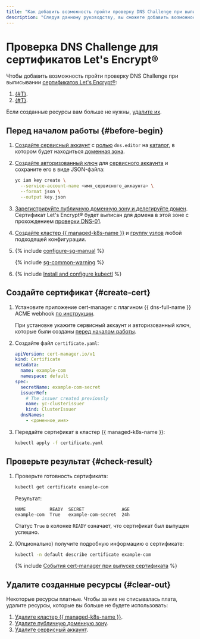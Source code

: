 ```yaml
---
title: "Как добавить возможность пройти проверку DNS Challenge при выписывании сертификатов Let's Encrypt® в {{ managed-k8s-full-name }}"
description: "Следуя данному руководству, вы сможете добавить возможность пройти проверку DNS Challenge при выписывании сертификатов Let's Encrypt®." 
---
```


# Проверка DNS Challenge для сертификатов Let's Encrypt®


Чтобы добавить возможность пройти проверку DNS Challenge при выписывании [сертификатов Let's Encrypt®](../../certificate-manager/concepts/managed-certificate.md):
1. [{#T}](#create-cert).
1. [{#T}](#check-result).

Если созданные ресурсы вам больше не нужны, [удалите их](#clear-out).

## Перед началом работы {#before-begin}

1. [Создайте сервисный аккаунт](../../iam/operations/sa/create.md) с [ролью](../../iam/concepts/access-control/roles.md) `dns.editor` на [каталог](../../resource-manager/concepts/resources-hierarchy.md#folder), в котором будет находиться [доменная зона](../../dns/concepts/dns-zone.md).

1. [Создайте авторизованный ключ](../../iam/operations/authorized-key/create.md) для [сервисного аккаунта](../../iam/concepts/users/service-accounts.md) и сохраните его в виде JSON-файла:

   ```bash
   yc iam key create \
     --service-account-name <имя_сервисного_аккаунта> \
     --format json \
     --output key.json
   ```

1. [Зарегистрируйте публичную доменную зону и делегируйте домен](../../dns/operations/zone-create-public.md). Сертификат Let's Encrypt® будет выписан для домена в этой зоне с прохождением [проверки DNS-01](https://letsencrypt.org/ru/docs/challenge-types/#проверка-dns-01).

1. [Создайте кластер {{ managed-k8s-name }}](../operations/kubernetes-cluster/kubernetes-cluster-create.md) и [группу узлов](../operations/node-group/node-group-create.md) любой подходящей конфигурации.

1. {% include [configure-sg-manual](../../_includes/managed-kubernetes/security-groups/configure-sg-manual-lvl3.md) %}

    {% include [sg-common-warning](../../_includes/managed-kubernetes/security-groups/sg-common-warning.md) %}

1. {% include [Install and configure kubectl](../../_includes/managed-kubernetes/kubectl-install.md) %}

## Создайте сертификат {#create-cert}

1. Установите приложение cert-manager c плагином {{ dns-full-name }} ACME webhook [по инструкции](../../managed-kubernetes/operations/applications/cert-manager-cloud-dns.md).

    При установке укажите сервисный аккаунт и авторизованный ключ, которые были созданы [перед началом работы](#before-begin).

1. Создайте файл `certificate.yaml`:

   ```yaml
   apiVersion: cert-manager.io/v1
   kind: Certificate
   metadata:
     name: example-com
     namespace: default
   spec:
     secretName: example-com-secret
     issuerRef:
       # The issuer created previously
       name: yc-clusterissuer
       kind: ClusterIssuer
     dnsNames:
       - <доменное_имя>
   ```

1. Передайте сертификат в кластер {{ managed-k8s-name }}:

   ```bash
   kubectl apply -f certificate.yaml
   ```

## Проверьте результат {#check-result}

1. Проверьте готовность сертификата:

    ```bash
    kubectl get certificate example-com
    ```

    Результат:

    ```text
    NAME         READY  SECRET              AGE
    example-com  True   example-com-secret  24h
    ```

    Статус `True` в колонке `READY` означает, что сертификат был выпущен успешно.

1. (Опционально) получите подробную информацию о сертификате:

    ```bash
    kubectl -n default describe certificate example-com
    ```

    {% include [События cert-manager при выпуске сертификата](../../_includes/managed-kubernetes/cert-manager-events-explained.md) %}

## Удалите созданные ресурсы {#clear-out}

Некоторые ресурсы платные. Чтобы за них не списывалась плата, удалите ресурсы, которые вы больше не будете использовать:

1. [Удалите кластер {{ managed-k8s-name }}](../../managed-kubernetes/operations/kubernetes-cluster/kubernetes-cluster-delete.md).
1. [Удалите публичную доменную зону](../../dns/operations/zone-delete.md).
1. [Удалите сервисный аккаунт](../../iam/operations/sa/delete.md).
